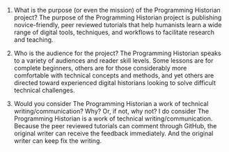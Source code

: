 1. What is the purpose (or even the mission) of the Programming Historian project?
   The purpose of the Programming Historian project is publishing novice-friendly, peer reviewed tutorials that help humanists learn a wide range of digital tools, techniques, and workflows to facilitate research and teaching. 

2. Who is the audience for the project?
   The Programming Historian speaks to a variety of audiences and reader skill levels. Some lessons are for complete beginners, others are for those considerably more comfortable with technical concepts and methods, and yet others are directed toward experienced digital historians looking to solve difficult technical challenges.

3. Would you consider The Programming Historian a work of technical writing/communication? Why? Or, if not, why not?
  I do consider The Programming Historian is a work of technical writing/communication. Because the peer reviewed tutorials can comment through GitHub, the original writer can receive the feedback immediately. And the original writer can keep fix the writing.

